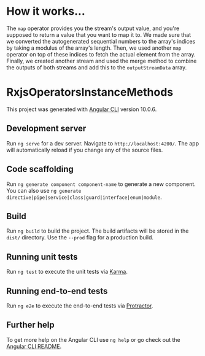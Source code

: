 # How it works...

The `map` operator provides you the stream's output value, and you're supposed to return a value that you want to map it to.
We made sure that we converted the autogenerated sequential numbers to the array's indices by taking a modulus of the array's length.
Then, we used another `map` operator on top of these indices to fetch the actual element from the array.
Finally, we created another stream and used the merge method to combine the outputs of both streams and add this to the `outputStreamData` array.

# RxjsOperatorsInstanceMethods

This project was generated with [Angular CLI](https://github.com/angular/angular-cli) version 10.0.6.

## Development server

Run `ng serve` for a dev server. Navigate to `http://localhost:4200/`. The app will automatically reload if you change any of the source files.

## Code scaffolding

Run `ng generate component component-name` to generate a new component. You can also use `ng generate directive|pipe|service|class|guard|interface|enum|module`.

## Build

Run `ng build` to build the project. The build artifacts will be stored in the `dist/` directory. Use the `--prod` flag for a production build.

## Running unit tests

Run `ng test` to execute the unit tests via [Karma](https://karma-runner.github.io).

## Running end-to-end tests

Run `ng e2e` to execute the end-to-end tests via [Protractor](http://www.protractortest.org/).

## Further help

To get more help on the Angular CLI use `ng help` or go check out the [Angular CLI README](https://github.com/angular/angular-cli/blob/master/README.md).
